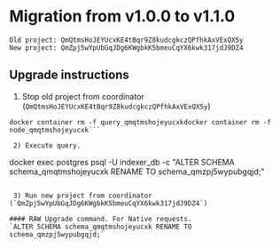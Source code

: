 # Migration from v1.0.0 to v1.1.0
```
Old project: QmQtmsHoJEYUcxKE4tBqr9Z8kudcgkczQPfhkAxVExQX5y
New project: QmZpj5wYpUbGqJDg6KWgbkK5bmeuCqYX6kwk317jdJ9DZ4
```


## Upgrade instructions
 1) Stop old project from coordinator (`QmQtmsHoJEYUcxKE4tBqr9Z8kudcgkczQPfhkAxVExQX5y`)
```
docker container rm -f query_qmqtmshojeyucxkdocker container rm -f node_qmqtmshojeyucxk```

 2) Execute query.

```
docker exec postgres psql -U indexer_db -c "ALTER SCHEMA schema_qmqtmshojeyucxk RENAME TO schema_qmzpj5wypubgqjd;"
```

 3) Run new project from coordinator (`QmZpj5wYpUbGqJDg6KWgbkK5bmeuCqYX6kwk317jdJ9DZ4`)

#### RAW Upgrade command. For Native requests.
`ALTER SCHEMA schema_qmqtmshojeyucxk RENAME TO schema_qmzpj5wypubgqjd;`
